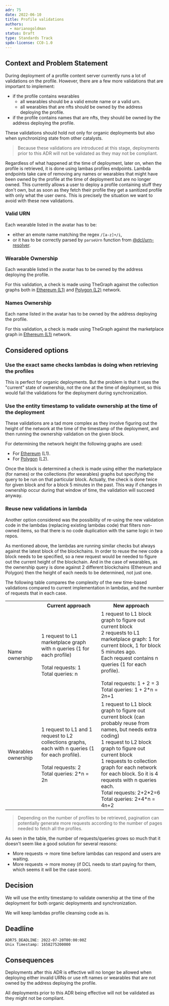 ```yaml
---
adr: 75
date: 2022-06-10
title: Profile validations
authors:
  - marianogoldman
status: Draft
type: Standards Track
spdx-license: CC0-1.0
---
```


## Context and Problem Statement

During deployment of a profile content server currently runs a lot of validations on the profile. However, there
are a few more validations that are important to implement:

- if the profile contains wearables
  - all wearables should be a valid emote name or a valid urn.
  - all wearables that are nfts should be owned by the address deploying the profile.
- if the profile contains names that are nfts, they should be owned by the address deploying the profile.

These validations should hold not only for organic deployments but also when synchronizing state from other catalysts.

> Because these validations are introduced at this stage, deployments prior to this ADR will not be validated as they may
> not be compliant.

Regardless of what happened at the time of deployment, later on, when the profile is retrieved, it is done using lambas
profiles endpoints. Lambda endpoints take care of removing any names or wearables that might have
been owned by the profile at the time of deployment but are no longer owned. This currently allows a user to deploy a profile
containing stuff they don't own, but as soon as they fetch their profile they get a sanitized profile with only what the user owns.
This is precisely the situation we want to avoid with these new validations.

### Valid URN

Each wearable listed in the avatar has to be:

- either an emote name matching the regex `/[a-z]+/i`,
- or it has to be correctly parsed by `parseUrn` function from [@dcl/urn-resolver](https://github.com/decentraland/urn-resolver).

### Wearable Ownership

Each wearable listed in the avatar has to be owned by the address deploying the profile.

For this validation, a check is made using TheGraph against the collection graphs both in
[Ethereum (L1)](https://thegraph.com/hosted-service/subgraph/decentraland/collections-ethereum-mainnet)
and [Polygon (L2)](https://thegraph.com/hosted-service/subgraph/decentraland/collections-matic-mainnet)
network.

### Names Ownership

Each name listed in the avatar has to be owned by the address deploying the profile.

For this validation, a check is made using TheGraph against the marketplace graph in
[Ethereum (L1)](https://thegraph.com/hosted-service/subgraph/decentraland/marketplace)
network.

## Considered options

### Use the exact same checks lambdas is doing when retrieving the profiles

This is perfect for organic deployments. But the problem is that it uses the
"current" state of ownership, not the one at the time of deployment, so this
would fail the validations for the deployment during synchronization.

### Use the entity timestamp to validate ownership at the time of the deployment

These validations are a tad more complex as they involve figuring out the height
of the network at the time of the timestamp of the deployment, and then running
the ownership validation on the given block.

For determining the network height the following graphs are used:

- For [Ethereum](https://thegraph.com/hosted-service/subgraph/decentraland/blocks-ethereum-mainnet) (L1).
- For [Polygon](https://thegraph.com/hosted-service/subgraph/decentraland/blocks-matic-mainnet) (L2).

Once the block is determined a check is made using either the marketplace (for names) or the collections
(for wearables) graphs but specifying the query to be run on that particular block. Actually, the check
is done twice for given block and for a block 5 minutes in the past. This way if changes in ownership occur
during that window of time, the validation will succeed anyway.

### Reuse new validations in lambda

Another option considered was the possibility of re-using the new validation code in the lambdas
(replacing existing lambdas code) that filters non-owned items, so that there is no code duplication
with the same logic in two repos.

As mentioned above, the lambdas are running similar checks but always against the latest block
of the blockchains. In order to reuse the new code a block needs to be specified, so a new
request would be needed to figure out the current height of the blockchain. And in the case of
wearables, as the ownership query is done against 2 different blockchains (Ethereum and Polygon)
then the height of each needs to be determined, not just one.

The following table compares the complexity of the new time-based validations compared to
current implementation in lambdas, and the number of requests that in each case.

<table>
  <tr>
    <th></th>
    <th>Current approach</th>
    <th>New approach</th>
  </tr>
  <tr>
    <td>Name ownership</td>
    <td>
      1 request to L1 marketplace graph with n queries (1 for each profile) <br/><br/>
      Total requests: 1 <br/>
      Total queries: n <br/>
    </td>
    <td>
      1 request to L1 block graph to figure out current block<br/>
      2 requests to L1 marketplace graph: 1 for current block, 1 for block 5 minutes ago.<br/>
      Each request contains n queries (1 for each profile).<br/><br/>
      Total requests: 1 + 2 = 3 <br/>
      Total queries: 1 + 2*n = 2n+1 <br/>
    </td>
  </tr>
  <tr>
    <td>Wearables ownership</td>
    <td>
      1 request to L1 and 1 request to L2 collections graphs, each with n queries (1 for each profile).<br/><br/>
      Total requests: 2<br/>
      Total queries: 2*n = 2n<br/>
    </td>
    <td>
      1 request to L1 block graph to figure out current block (can probably reuse from names, but needs extra coding)<br/>
      1 request to L2 block graph to figure out current block<br/>
      1 requests to collection graph for each network for each block. So it is 4 requests with n queries each.<br/> 
      Total requests: 2+2*2=6<br/>
      Total queries: 2+4*n = 4n+2<br/>
    </td>
  </tr>
</table>

> Depending on the number of profiles to be retrieved, pagination can potentially generate more requests according
> to the number of pages needed to fetch all the profiles.

As seen in the table, the number of requests/queries grows so much that it doesn't seem like a good
solution for several reasons:

- More requests -> more time before lambdas can respond and users are waiting.
- More requests -> more money (if DCL needs to start paying for them, which seems it will be the case soon).

## Decision

We will use the entity timestamp to validate ownership at the time of the deployment for
both organic deployments and synchronization.

We will keep lambdas profile cleansing code as is.

## Deadline

    ADR75_DEADLINE: 2022-07-20T00:00:00Z
    Unix Timestamp: 1658275200000

## Consequences

Deployments after this ADR is effective will no longer be allowed when deploying either
invalid URNs or use nft names or wearables that are not owned by the address deploying the
profile.

All deployments prior to this ADR being effective will not be validated as they might
not be compliant.

